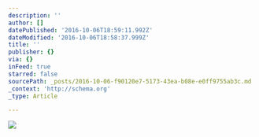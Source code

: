 ```yaml
---
description: ''
author: []
datePublished: '2016-10-06T18:59:11.992Z'
dateModified: '2016-10-06T18:58:37.999Z'
title: ''
publisher: {}
via: {}
inFeed: true
starred: false
sourcePath: _posts/2016-10-06-f90120e7-5173-43ea-b08e-e0ff9755ab3c.md
_context: 'http://schema.org'
_type: Article

---
```

![](https://the-grid-user-content.s3-us-west-2.amazonaws.com/caf3dfea-830e-43e8-a64a-8267e3e5f2c2.jpg)
